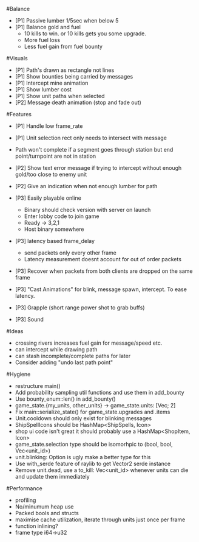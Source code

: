 #Balance
 * [P1] Passive lumber 1/5sec when below 5
 * [P1] Balance gold and fuel
    * 10 kills to win. or 10 kills gets you some upgrade.
    * More fuel loss
    * Less fuel gain from fuel bounty

#Visuals
* [P1] Path's drawn as rectangle not lines
* [P1] Show bounties being carried by messages
* [P1] Intercept mine animation
* [P1] Show lumber cost
* [P1] Show unit paths when selected
* [P2] Message death animation (stop and fade out)

#Features
 * [P1] Handle low frame_rate
 * [P1] Unit selection rect only needs to intersect with message
 * Path won't complete if a segment goes through station but end point/turnpoint are not in station
  
 * [P2] Show text error message if trying to intercept without enough gold/too close to enemy unit
 * [P2] Give an indication when not enough lumber for path

 * [P3] Easily playable online
    * Binary should check version with server on launch
    * Enter lobby code to join game
    * Ready -> 3,2,1
    * Host binary somewhere
 * [P3] latency based frame_delay
    * send packets only every other frame
    * Latency measurement doesnt account for out of order packets
 * [P3] Recover when packets from both clients are dropped on the same frame
 * [P3] "Cast Animations" for blink, message spawn, intercept. To ease latency.

 * [P3] Grapple (short range power shot to grab buffs)
 * [P3] Sound

#Ideas
 * crossing rivers increases fuel gain for message/speed etc.
 * can intercept while drawing path
 * can stash incomplete/complete paths for later
 * Consider adding "undo last path point"

#Hygiene
 * restructure main()
 * Add probability sampling util functions and use them in add_bounty
 * Use bounty_enum::len() in add_bounty()
 * game_state.{my_units, other_units} -> game_state.units: [Vec<Unit>; 2]
 * Fix main::serialize_state() for game_state.upgrades and .items
 * Unit.cooldown should only exist for blinking messages
 * ShipSpellIcons should be HashMap<ShipSpells, Icon>
 * shop ui code isn't great it should probably use a HashMap<ShopItem, Icon>
 * game_state.selection type should be isomorhpic to (bool, bool, Vec<unit_id>)
 * unit.blinking: Option<bool> is ugly make a better type for this
 * Use with_serde feature of raylib to get Vector2 serde instance
 * Remove unit.dead, use a to_kill: Vec<unit_id> whenever units can die and update them immediately

#Performance
 * profiling
 * No/minumum heap use
 * Packed bools and structs
 * maximise cache utilization, iterate through units just once per frame
 * function inlining?
 * frame type i64->u32